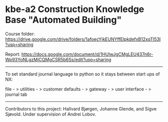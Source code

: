 # kbe-a2 Construction Knowledge Base "Automated Building"

Course folder: https://drive.google.com/drive/folders/1afoecYjkEUNYffElpkdefxB12xqTl53I?usp=sharing

Report: https://docs.google.com/document/d/1HUIwJgCMgLEU437n6r-Wp93YoNLgzMiCQMgCSR5b6Ss/edit?usp=sharing

---

To set standard journal language to python so it stays between start ups of NX:

file - > utilities - > customer defaults - > gateway - > user interface - > journal tab

---
Contributors to this project: Hallvard Bjørgen, Johanne Glende, and Sigve Sjøvold. Under supervision of Andrei Lobov.
